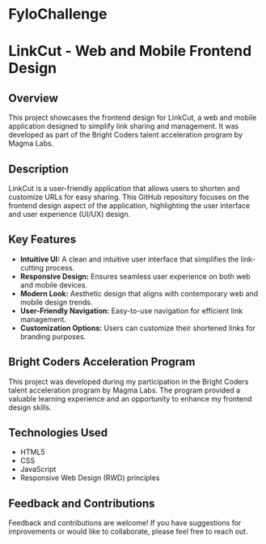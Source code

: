 # FyloChallenge

# LinkCut - Web and Mobile Frontend Design

## Overview
This project showcases the frontend design for LinkCut, a web and mobile application designed to simplify link sharing and management. It was developed as part of the Bright Coders talent acceleration program by Magma Labs.

## Description
LinkCut is a user-friendly application that allows users to shorten and customize URLs for easy sharing. This GitHub repository focuses on the frontend design aspect of the application, highlighting the user interface and user experience (UI/UX) design.

## Key Features
- **Intuitive UI:** A clean and intuitive user interface that simplifies the link-cutting process.
- **Responsive Design:** Ensures seamless user experience on both web and mobile devices.
- **Modern Look:** Aesthetic design that aligns with contemporary web and mobile design trends.
- **User-Friendly Navigation:** Easy-to-use navigation for efficient link management.
- **Customization Options:** Users can customize their shortened links for branding purposes.

## Bright Coders Acceleration Program
This project was developed during my participation in the Bright Coders talent acceleration program by Magma Labs. The program provided a valuable learning experience and an opportunity to enhance my frontend design skills.

## Technologies Used
- HTML5
- CSS
- JavaScript
- Responsive Web Design (RWD) principles

## Feedback and Contributions
Feedback and contributions are welcome! If you have suggestions for improvements or would like to collaborate, please feel free to reach out.


